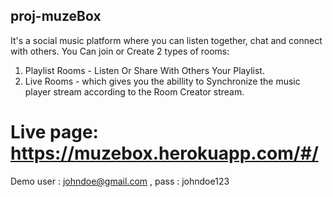 ## proj-muzeBox
It's a social music platform where you can listen together, chat and connect with others.
You Can join or Create 2 types of rooms:

1. Playlist Rooms - Listen Or Share With Others Your Playlist.
2. Live Rooms - which gives you the abillity to Synchronize the music player stream according to the Room Creator stream.

# Live page: https://muzebox.herokuapp.com/#/
Demo user : johndoe@gmail.com , pass : johndoe123
